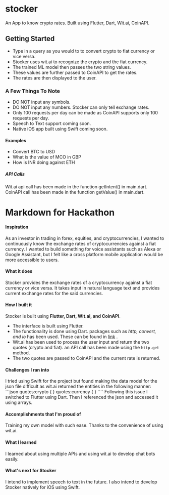 # stocker

An App to know crypto rates.
Built using Flutter, Dart, Wit.ai, CoinAPI.

## Getting Started

- Type in a query as you would to to convert crypto to fiat currency or vice versa.
- Stocker uses wit.ai to recognize the crypto and the fiat currency.
- The trained ML model then passes the two string values.
- These values are further passed to CoinAPI to get the rates.
- The rates are then displayed to the user.

### A Few Things To Note

- DO NOT input any symbols.
- DO NOT input any numbers. Stocker can only tell exchange rates.
- Only 100 requests per day can be made as CoinAPI supports only 100 requests per day.
- Speech to Text support coming soon.
- Native iOS app built using Swift coming soon.

#### Examples

- Convert BTC to USD
- What is the value of MCO in GBP
- How is INR doing against ETH

##### API Calls

Wit.ai api call has been made in the function getIntent() in main.dart.
    CoinAPI call has been made in the function getValue() in main.dart.

# Markdown for Hackathon

#### Inspiration

As an investor in trading in forex, equities, and cryptocurrencies, I wanted to continuously know the exchange rates of cryptocurrencies against a fiat currency. I wanted to build something for voice assistants such as Alexa or Google Assistant, but I felt like a cross platform mobile application would be more accessible to users.

#### What it does

Stocker provides the exchange rates of a cryptocurrency against a fiat currency or vice versa. It takes input in natural language text and provides current exchange rates for the said currencies.

#### How I built it

Stocker is built using **Flutter, Dart, Wit.ai, and CoinAPI**.

- The interface is built using Flutter.
- The functionality is done using Dart. packages such as _http, convert, and io_ has been used. These can be found in [link](https://pub.dev/) .
- Wit.ai has been used to process the user input and return the two quotes (crypto and fiat). an API call has been made using the ```http.get``` method.
- The two quotes are passed to CoinAPI and the current rate is returned.

#### Challenges I ran into

I tried using Swift for the project but found making the data model for the json file difficult as wit.ai returned the entities in the following manner:
    ```json
    quotes:crypto {
    }
    quotes:currency {
    }
    ````
Following this issue I switched to Flutter using Dart. Then I referenced the json and accessed it using arrays.

#### Accomplishments that I'm proud of

Training my own model with such ease. Thanks to the convenience of using wit.ai.

#### What I learned

I learned about using multiple APIs and using wit.ai to develop chat bots easily.

#### What's next for Stocker

I intend to implement speech to text in the future. I also intend to develop Stocker natively for iOS using Swift.
